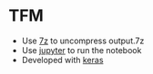 # TFM

- Use [7z](https://www.7-zip.org/download.html) to uncompress output.7z
- Use [jupyter](https://jupyter.org/) to run the notebook
- Developed with [keras](https://keras.io/)                                                                                                                                                                                       